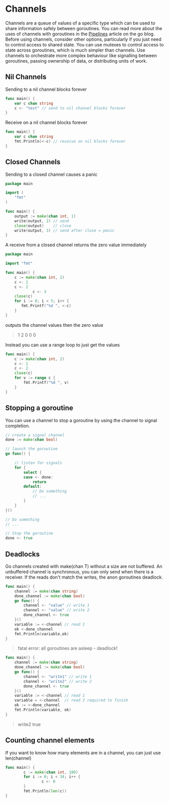 # Channels

Channels are a queue of values of a specific type which can be used to share information safely between goroutines. You can read more about the uses of channels with goroutines in the [Pipelines](https://blog.golang.org/pipelines) article on the go blog. Before using channels, consider other options, particularly if you just need to control access to shared state. You can use mutexes to control access to state across goroutines, which is much simpler than channels. Use channels to orchestrate more complex behaviour like signalling between goroutines, passing ownership of data, or distributing units of work.

## Nil Channels

Sending to a nil channel blocks forever

```go
func main() {
    var c chan string
    c <- "test" // send to nil channel blocks forever
}
```

Receive on a nil channel blocks forever

```go
func main() {
    var c chan string
    fmt.Println(<-c) // receive on nil blocks forever
}
```

## Closed Channels

Sending to a closed channel causes a panic

```go
package main

import (
    "fmt"
)

func main() {
    output := make(chan int, 1)
    write(output, 2) // send 
    close(output)    // close 
    write(output, 3) // send after close = panic
}
```

A receive from a closed channel returns the zero value immediately

```go
package main

import "fmt"

func main() {
    c := make(chan int, 2)
    c <- 1
    c <- 2
            c <- 3
    close(c)
    for i := 0; i < 5; i++ {
       fmt.Printf("%d ", <-c) 
    }
}
```

outputs the channel values then the zero value

> 1 2 0 0 0

Instead you can use a range loop to just get the values

```go
func main() {
    c := make(chan int, 2)
    c <- 1
    c <- 2
    close(c)
    for v := range c {
        fmt.Printf("%d ", v)
    }
}
```

## Stopping a goroutine

You can use a channel to stop a goroutine by using the channel to signal completion.

```go
// create a signal channel 
done := make(chan bool)

// launch the goroutine 
go func() {

    // listen for signals
    for {
        select {
        case <- done:
            return
        default:
            // Do something
            // ...
        }
    }
}()

// Do something
// ... 

// Stop the goroutine
done <- true
```

## Deadlocks

Go channels created with make\(chan T\) without a size are not buffered. An unbuffered channel is synchronous, you can only send when there is a receiver. If the reads don't match the writes, the anon goroutines deadlock.

```go
func main() {
    channel := make(chan string)
    done_channel := make(chan bool)
    go func() {
        channel <- "value" // write 1
        channel <- "value" // write 2
        done_channel <- true
    }()
    variable := <-channel // read 1    
    ok <-done_channel
    fmt.Println(variable,ok)
}
```

> fatal error: all goroutines are asleep - deadlock!

```go
func main() {
    channel := make(chan string)
    done_channel := make(chan bool)
    go func() {
        channel <- "write1" // write 1
        channel <- "write2" // write 2
        done_channel <- true
    }()
    variable := <-channel // read 1
    variable = <-channel  // read 2 required to finish
    ok := <-done_channel
    fmt.Println(variable, ok)
}
```

> write2 true

## Counting channel elements

If you want to know how many elements are in a channel, you can just use len\(channel\)

```go
func main() {
        c := make(chan int, 100)
        for i := 0; i < 34; i++ {
                c <- 0
        }
        fmt.Println(len(c))
}
```



